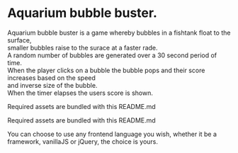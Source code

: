# Aquarium bubble buster.

Aquarium bubble buster is a game whereby bubbles in a fishtank float to the surface,  
smaller bubbles raise to the surace at a faster rade.  
A random number of bubbles are generated over a 30 second period of time.  
When the player clicks on a bubble the bubble pops and their score increases based on the speed  
and inverse size of the bubble.  
When the timer elapses the users score is shown.  
  
Required assets are bundled with this README.md  


Required assets are bundled with this README.md  

You can choose to use any frontend language you wish, whether it be a framework, vanillaJS or jQuery, the choice is yours.